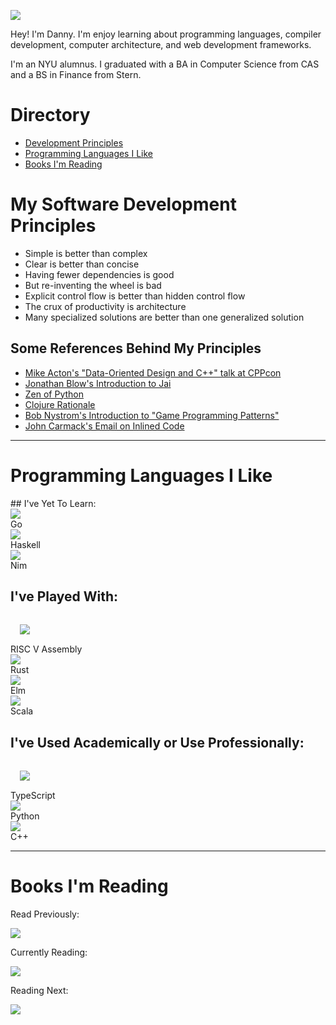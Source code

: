 <img id="profile" src="img/me-couch.jpg"></img>

Hey! I'm Danny. I'm enjoy learning about programming languages,
compiler development, computer architecture, and web development frameworks.

I'm an NYU alumnus. I graduated with a BA in Computer Science from CAS and
a BS in Finance from Stern.

# Directory

<ul class="noBullet">
  <li><a href="#principles">Development Principles</a></li>
  <li><a href="#proglangs">Programming Languages I Like</a></li>
  <li><a href="#books">Books I'm Reading</a></li>
</ul>

<h1 id="principles">My Software Development Principles</h1>

* Simple is better than complex
* Clear is better than concise
* Having fewer dependencies is good
* But re-inventing the wheel is bad
* Explicit control flow is better than hidden control flow
* The crux of productivity is architecture
* Many specialized solutions are better than one generalized solution

## Some References Behind My Principles

* [Mike Acton's "Data-Oriented Design and C++" talk at CPPcon](https://youtu.be/rX0ItVEVjHc?t=122)
* [Jonathan Blow's Introduction to Jai](https://youtu.be/TH9VCN6UkyQ)
* [Zen of Python](https://www.python.org/dev/peps/pep-0020/)
* [Clojure Rationale](https://clojure.org/about/rationale)
* [Bob Nystrom's Introduction to "Game Programming Patterns"](https://gameprogrammingpatterns.com/architecture-performance-and-games.html#what-is-*good*-software-architecture)
* [John Carmack's Email on Inlined Code](http://number-none.com/blow/john_carmack_on_inlined_code.html)

<hr>

<h1 id="proglangs">Programming Languages I Like</h1>
## I've Yet To Learn:

<div class="langContainer">
  <div class="lang">
      <div class="langImgWrap">
        <img src="img/golang.png"></img>
      </div>
      <div class="langTitle">Go</div>
  </div>
  <div class="lang">
      <div class="langImgWrap">
        <img src="img/haskell.svg"></img>
      </div>
      <div class="langTitle">Haskell</div>
  </div>
  <div class="lang">
      <div class="langImgWrap">
        <img src="img/nim.png"></img>
      </div>
      <div class="langTitle">Nim</div>
  </div>
  <span class="stretch"></span>
</div>

## I've Played With:

<div class="langContainer">
  <div class="lang">
      <div class="langImgWrap" style="padding:15px ;">
        <img src="img/riscv.png"></img>
      </div>
      <div class="langTitle">RISC V Assembly</div>
  </div>
  <div class="lang">
      <div class="langImgWrap">
        <img src="img/rust.png"></img>
      </div>
      <div class="langTitle">Rust</div>
  </div>
  <div class="lang">
      <div class="langImgWrap">
        <img src="img/elm.png"></img>
      </div>
      <div class="langTitle">Elm</div>
  </div>
  <div class="lang">
      <div class="langImgWrap">
        <img src="img/scala.png"></img>
      </div>
      <div class="langTitle">Scala</div>
  </div>
  <span class="stretch"></span>
</div>

## I've Used Academically or Use Professionally:

<div class="langContainer">
  <div class="lang">
      <div class="langImgWrap" style="padding:15px ;">
        <img src="img/ts.png"></img>
      </div>
      <div class="langTitle">TypeScript</div>
  </div>
  <div class="lang">
      <div class="langImgWrap">
        <img src="img/python.png"></img>
      </div>
      <div class="langTitle">Python</div>
  </div>
  <div class="lang">
      <div class="langImgWrap">
        <img src="img/cpp.png"></img>
      </div>
      <div class="langTitle">C++</div>
  </div>
  <span class="stretch"></span>
</div>

<hr>

<h1 id="books">Books I'm Reading</h1>

<div class="bookContainer">
  <div class="book">
    <p class="bookSection">Read Previously:</p>
    <div class="bookImgWrap">
      <img src="img/theascentofmoney.jpeg"></img>
    </div>
  </div>
  <div class="book">
    <p class="bookSection">Currently Reading:</p>
    <div class="bookImgWrap">
      <img src="img/houseofmorgan.jpg"></img>
    </div>
  </div>
  <div class="book">
    <p class="bookSection">Reading Next:</p>
    <div class="bookImgWrap">
      <img src="img/therighteousmind.jpg"></img>
    </div>
  </div>
  <span class="stretch"></span>
</div>
